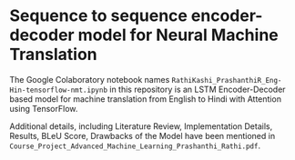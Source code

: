 # Sequence to sequence encoder-decoder model for Neural Machine Translation

The Google Colaboratory notebook names ```RathiKashi_PrashanthiR_Eng-Hin-tensorflow-nmt.ipynb``` in this repository is an LSTM Encoder-Decoder based model for machine translation from English to Hindi with Attention using TensorFlow. 

Additional details, including Literature Review, Implementation Details, Results, BLeU Score, Drawbacks of the Model have been mentioned in ```Course_Project_Advanced_Machine_Learning_Prashanthi_Rathi.pdf```.
